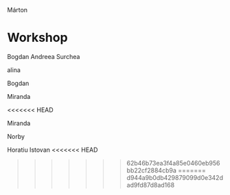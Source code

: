 

Márton

# Workshop
Bogdan
Andreea Surchea


alina










Bogdan




Miranda

<<<<<<< HEAD




Miranda



Norby









Horatiu Istovan
<<<<<<< HEAD
>>>>>>> 62b46b73ea3f4a85e0460eb956bb22cf2884cb9a
=======
>>>>>>> d944a9b0db429879099d0e342dad9fd87d8ad168
